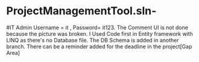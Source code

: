 # ProjectManagementTool.sln-
#IT Admin Username = it , Password= it123.
The Comment UI is not done because the picture was broken.
I Used Code first in Entity framework with LINQ as there's no Database file.
The DB Schema is added in another branch.
There can be a reminder added for the deadline in the project[Gap Area]
